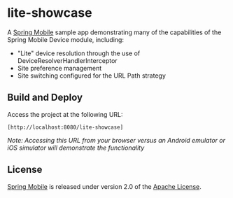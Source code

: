 # lite-showcase

A [Spring Mobile] sample app demonstrating many of the capabilities of the Spring Mobile Device module, including:

* "Lite" device resolution through the use of DeviceResolverHandlerInterceptor 
* Site preference management
* Site switching configured for the URL Path strategy

## Build and Deploy

Access the project at the following URL:

	[http://localhost:8080/lite-showcase]

_Note: Accessing this URL from your browser versus an Android emulator or iOS simulator will demonstrate the functionality_


## License

[Spring Mobile] is released under version 2.0 of the [Apache License].

[http://localhost:8080/lite-showcase]: http://localhost:8080/lite-showcase
[Spring Mobile]: http://www.springsource.org/spring-mobile
[Apache License]: http://www.apache.org/licenses/LICENSE-2.0